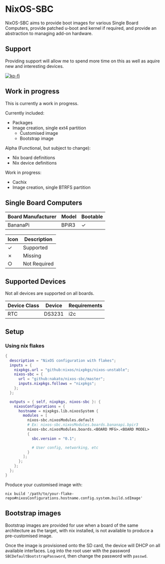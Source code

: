 # NixOS-SBC

NixOS-SBC aims to provide boot images for various Single Board Computers,
provide patched u-boot and kernel if required, and provide an abstraction
to managing add-on hardware.


## Support

Providing support will allow me to spend more time on this as well as aquire
new and interesting devices.

[![ko-fi](https://ko-fi.com/img/githubbutton_sm.svg)](https://ko-fi.com/nakatoio)


## Work in progress

This is currently a work in progress.

Currently included:
 * Packages
 * Image creation, single ext4 partition
   * Customised image
   * Bootstrap image

Alpha (Functional, but subject to change):
 * Nix board definitions
 * Nix device definitions

Work in progress:
 * Cachix
 * Image creation, single BTRFS partition


## Single Board Computers

| Board Manufacturer | Model           | Bootable |
| ------------------ | --------------- | -------- |
| BananaPi           | BPiR3           | ✓        |

| Icon | Description  |
| ---- | ------------ |
| ✓    | Supported    |
| ✗    | Missing      |
| ○    | Not Required |


## Supported Devices

Not all devices are supported on all boards.

| Device Class | Device | Requirements |
| ------------ | ------ | ------------ |
| RTC          | DS3231 | i2c          |


## Setup

### Using nix flakes

```nix
{
  description = "NixOS configuration with flakes";
  inputs = {
    nixpkgs.url = "github:nixos/nixpkgs/nixos-unstable";
    nixos-sbc = {
      url = "github:nakato/nixos-sbc/master";
      inputs.nixpkgs.follows = "nixpkgs";
    };
  };

  outputs = { self, nixpkgs, nixos-sbc }: {
    nixosConfigurations = {
      hostname = nixpkgs.lib.nixosSystem {
        modules = [
          nixos-sbc.nixosModules.default
          # Ex: nixos-sbc.nixosModules.boards.bananapi.bpir3
          nixos-sbc.nixosModules.boards.<BOARD MFG>.<BOARD MODEL>
          {
            sbc.version = "0.1";

            # User config, networking, etc
          }
        ];
      };
    };
  };
}
```

Produce your customised image with:
```
nix build '/path/to/your-flake-repo#nixosConfigurations.hostname.config.system.build.sdImage'
```

## Bootstrap images

Bootstrap images are provided for use when a board of the same architecture
as the target, with nix installed, is not available to produce a pre-customised
image.

Once the image is provisioned onto the SD card, the device will DHCP on all
available interfaces.  Log into the root user with the password
`SBCDefaultBootstrapPassword`, then change the password with `passwd`.
